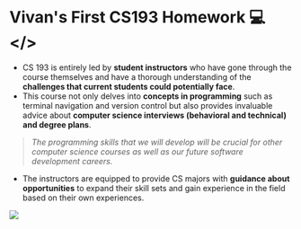# Vivan's First CS193 Homework 💻</>
- CS 193 is entirely led by **student instructors** who have gone through the course themselves and have a thorough understanding of the **challenges that current students could potentially face**.
- This course not only delves into **concepts in programming** such as terminal navigation and version control but also provides invaluable advice about **computer science interviews (behavioral and technical) and degree plans**.
> _The programming skills that we will develop will be crucial for other computer science courses as well as our future software development careers._
- The instructors are equipped to provide CS majors with **guidance about opportunities** to expand their skill sets and gain experience in the field based on their own experiences.

![](https://i.postimg.cc/zvqQBJ0R/vecteezy-abstract-gradient-green-and-blue-fluid-wave-banner-template-20817364.jpg)

